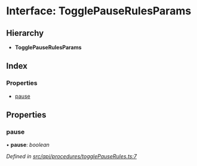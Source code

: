 # Interface: TogglePauseRulesParams

## Hierarchy

* **TogglePauseRulesParams**

## Index

### Properties

* [pause](togglepauserulesparams.md#pause)

## Properties

###  pause

• **pause**: *boolean*

*Defined in [src/api/procedures/togglePauseRules.ts:7](https://github.com/PolymathNetwork/polymesh-sdk/blob/eac2196/src/api/procedures/togglePauseRules.ts#L7)*
